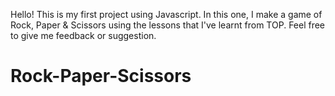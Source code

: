 Hello! This is my first project using Javascript. In this one, I make a game of Rock, Paper & Scissors using the lessons that I've learnt from TOP. Feel free to give me feedback or suggestion.
# Rock-Paper-Scissors